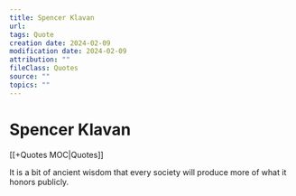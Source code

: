 ```yaml
---
title: Spencer Klavan
url: 
tags: Quote
creation date: 2024-02-09
modification date: 2024-02-09
attribution: ""
fileClass: Quotes
source: ""
topics: ""
---
```


# Spencer Klavan

[[+Quotes MOC|Quotes]]

It is a bit of ancient wisdom that every society will produce more of what it honors publicly.
